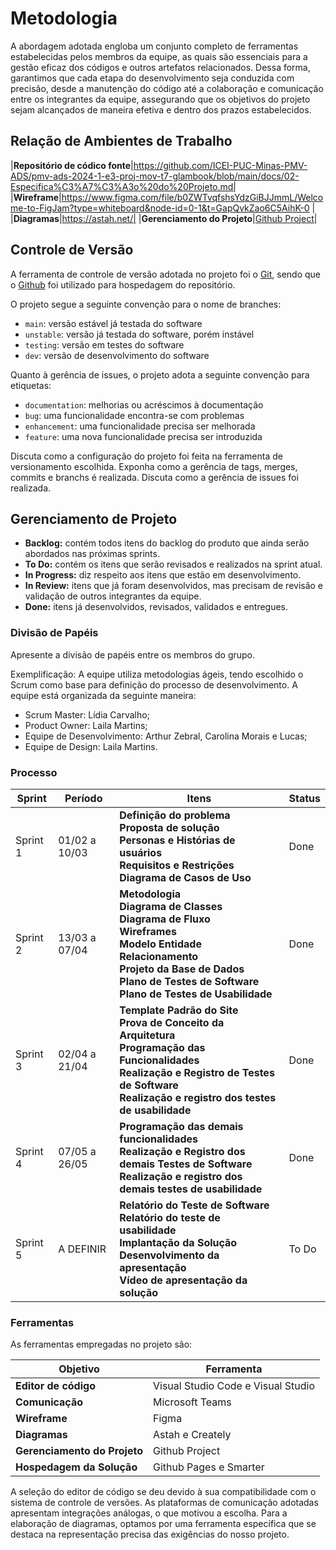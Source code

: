 
# Metodologia

A abordagem adotada engloba um conjunto completo de ferramentas estabelecidas pelos membros da equipe, as quais são essenciais para a gestão eficaz dos códigos e outros artefatos relacionados. Dessa forma, garantimos que cada etapa do desenvolvimento seja conduzida com precisão, desde a manutenção do código até a colaboração e comunicação entre os integrantes da equipe, assegurando que os objetivos do projeto sejam alcançados de maneira efetiva e dentro dos prazos estabelecidos.

## Relação de Ambientes de Trabalho

|**Repositório de códico fonte**|https://github.com/ICEI-PUC-Minas-PMV-ADS/pmv-ads-2024-1-e3-proj-mov-t7-glambook/blob/main/docs/02-Especifica%C3%A7%C3%A3o%20do%20Projeto.md|
|**Wireframe**|https://www.figma.com/file/b0ZWTvqfshsYdzGiBJJmmL/Welcome-to-FigJam?type=whiteboard&node-id=0-1&t=GapQvkZao6C5AihK-0 |
|**Diagramas**|https://astah.net/|
|**Gerenciamento do Projeto**|[Github Project](https://github.com/orgs/ICEI-PUC-Minas-PMV-ADS/projects/834)|

## Controle de Versão

A ferramenta de controle de versão adotada no projeto foi o
[Git](https://git-scm.com/), sendo que o [Github](https://github.com)
foi utilizado para hospedagem do repositório.

O projeto segue a seguinte convenção para o nome de branches:

- `main`: versão estável já testada do software
- `unstable`: versão já testada do software, porém instável
- `testing`: versão em testes do software
- `dev`: versão de desenvolvimento do software

Quanto à gerência de issues, o projeto adota a seguinte convenção para
etiquetas:

- `documentation`: melhorias ou acréscimos à documentação
- `bug`: uma funcionalidade encontra-se com problemas
- `enhancement`: uma funcionalidade precisa ser melhorada
- `feature`: uma nova funcionalidade precisa ser introduzida

Discuta como a configuração do projeto foi feita na ferramenta de versionamento escolhida. Exponha como a gerência de tags, merges, commits e branchs é realizada. Discuta como a gerência de issues foi realizada.

## Gerenciamento de Projeto

- **Backlog:** contém todos itens do backlog do produto que ainda serão abordados nas próximas sprints.
- **To Do:** contém os itens que serão revisados e realizados na sprint atual. 
- **In Progress:** diz respeito aos itens que estão em desenvolvimento.
- **In Review:** itens que já foram desenvolvidos, mas precisam de revisão e validação de outros integrantes da equipe.
- **Done:** itens já desenvolvidos, revisados, validados e entregues.

### Divisão de Papéis

Apresente a divisão de papéis entre os membros do grupo.

Exemplificação: A equipe utiliza metodologias ágeis, tendo escolhido o Scrum como base para definição do processo de desenvolvimento. A equipe está organizada da seguinte maneira:
- Scrum Master: Lídia Carvalho;
- Product Owner: Laila Martins;
- Equipe de Desenvolvimento: Arthur Zebral, Carolina Morais e Lucas;
- Equipe de Design: Laila Martins.

### Processo

| Sprint | Período  | Itens | Status |
|--------|-------------|---------------------------------------------|-----------|
|Sprint 1|01/02 a 10/03| **Definição do problema**<br> **Proposta de solução**<br> **Personas e Histórias de usuários**<br> **Requisitos e Restrições**<br> **Diagrama de Casos de Uso**| Done |
|Sprint 2|13/03 a 07/04| **Metodologia**<br> **Diagrama de Classes**<br> **Diagrama de Fluxo**<br> **Wireframes**<br> **Modelo Entidade Relacionamento**<br> **Projeto da Base de Dados**<br> **Plano de Testes de Software**<br> **Plano de Testes de Usabilidade**| Done |
|Sprint 3|02/04 a 21/04| **Template Padrão do Site**<br> **Prova de Conceito da Arquitetura**<br> **Programação das Funcionalidades**<br> **Realização e Registro de Testes de Software**<br> **Realização e registro dos testes de usabilidade** |Done|
|Sprint 4|07/05 a 26/05| **Programação das demais funcionalidades**<br> **Realização e Registro dos demais Testes de Software**<br> **Realização e registro dos demais testes de usabilidade** | Done |
|Sprint 5|A DEFINIR| **Relatório do Teste de Software**<br> **Relatório do teste de usabilidade**<br> **Implantação da Solução**<br> **Desenvolvimento da apresentação**<br> **Vídeo de apresentação da solução** | To Do |


### Ferramentas

As ferramentas empregadas no projeto são:

|Objetivo            | Ferramenta       |
|--------------------|------------------|
|**Editor de código**|Visual Studio Code e Visual Studio|
|**Comunicação**|Microsoft Teams|
|**Wireframe**|Figma |
|**Diagramas**|Astah e Creately|
|**Gerenciamento do Projeto**|Github Project|
|**Hospedagem da Solução**|Github Pages e Smarter |

A seleção do editor de código se deu devido à sua compatibilidade com o sistema de controle de versões. As plataformas de comunicação adotadas apresentam integrações análogas, o que motivou a escolha. Para a elaboração de diagramas, optamos por uma ferramenta específica que se destaca na representação precisa das exigências do nosso projeto.
